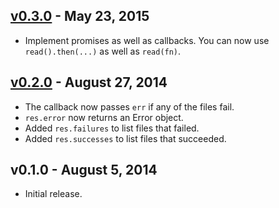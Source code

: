 ## [v0.3.0] - May 23, 2015

 * Implement promises as well as callbacks. You can now use `read().then(...)` as well as `read(fn)`.

## [v0.2.0] - August 27, 2014

 * The callback now passes `err` if any of the files fail.
 * `res.error` now returns an Error object.
 * Added `res.failures` to list files that failed.
 * Added `res.successes` to list files that succeeded.

## v0.1.0 - August 5, 2014

 * Initial release.

[v0.3.0]: https://github.com/rstacruz/read-input/compare/v0.2.0...v0.3.0
[v0.2.0]: https://github.com/rstacruz/read-input/compare/v0.1.0...v0.2.0
